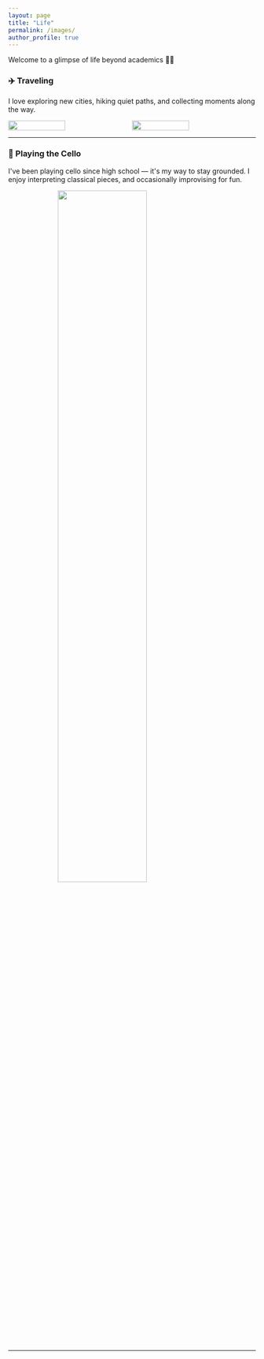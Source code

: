 ```yaml
---
layout: page
title: "Life"
permalink: /images/
author_profile: true
---
```


Welcome to a glimpse of life beyond academics 🎒🎻

### ✈️ Traveling

I love exploring new cities, hiking quiet paths, and collecting moments along the way.

<div style="display: flex; gap: 10px;">
  <img src="{{ '/images/life/travel1.jpg' | relative_url }}" width="48%" />
  <img src="{{ '/images/life/travel2.jpg' | relative_url }}" width="48%" />
</div>

---

### 🎻 Playing the Cello

I've been playing cello since high school — it's my way to stay grounded. I enjoy interpreting classical pieces, and occasionally improvising for fun.

<img src="{{ '/images/life/cello.jpg' | relative_url }}" width="60%" style="display:block; margin:auto;" />

---

